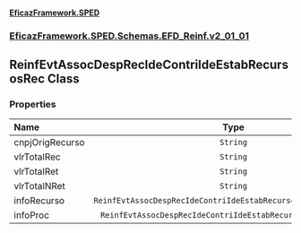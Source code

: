 #### [EficazFramework.SPED](EficazFrameworkSPED.md 'EficazFramework SPED')
### [EficazFramework.SPED.Schemas.EFD_Reinf.v2_01_01](EficazFramework.SPED.Schemas.EFD_Reinf.v2_01_01.md 'EficazFramework.SPED.Schemas.EFD_Reinf.v2_01_01')

## ReinfEvtAssocDespRecIdeContriIdeEstabRecursosRec Class
### Properties

| Name | Type | |
| :--- | :---: | :--- |
| cnpjOrigRecurso | `String` |  |
| vlrTotalRec | `String` |  |
| vlrTotalRet | `String` |  |
| vlrTotalNRet | `String` |  |
| infoRecurso | `ReinfEvtAssocDespRecIdeContriIdeEstabRecursosRecInfoRecurso[]` |  |
| infoProc | `ReinfEvtAssocDespRecIdeContriIdeEstabRecursosRecInfoProc[]` |  |
